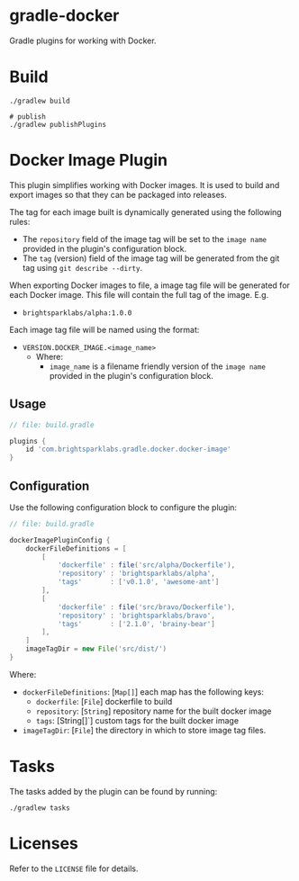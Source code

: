# gradle-docker

Gradle plugins for working with Docker.

# Build

```shell
./gradlew build

# publish
./gradlew publishPlugins
```

# Docker Image Plugin

This plugin simplifies working with Docker images. It is used to build and
export images so that they can be packaged into releases.

The tag for each image built is dynamically generated using the following
rules:
- The `repository` field of the image tag will be set to the `image name`
  provided in the plugin's configuration block.
- The `tag` (version) field of the image tag will be generated from the git
  tag using `git describe --dirty`.

When exporting Docker images to file, a image tag file will be generated for
each Docker image. This file will contain the full tag of the image. E.g.

- `brightsparklabs/alpha:1.0.0`

Each image tag file will be named using the format:

- `VERSION.DOCKER_IMAGE.<image_name>`
    - Where:
        - `image_name` is a filename friendly version of the `image name`
          provided in the plugin's configuration block.

## Usage

```groovy
// file: build.gradle

plugins {
    id 'com.brightsparklabs.gradle.docker.docker-image'
}
```

## Configuration

Use the following configuration block to configure the plugin:

```groovy
// file: build.gradle

dockerImagePluginConfig {
    dockerFileDefinitions = [
        [
            'dockerfile' : file('src/alpha/Dockerfile'),
            'repository' : 'brightsparklabs/alpha',
            'tags'       : ['v0.1.0', 'awesome-ant']
        ],
        [
            'dockerfile' : file('src/bravo/Dockerfile'),
            'repository' : 'brightsparklabs/bravo',
            'tags'       : ['2.1.0', 'brainy-bear']
        ],
    ]
    imageTagDir = new File('src/dist/')
}
```

Where:

- `dockerFileDefinitions`: [`Map[]`] each map has the following keys:
    - `dockerfile`: [`File`] dockerfile to build
    - `repository`: [`String`] repository name for the built docker image
    - `tags`: [String[]`] custom tags for the built docker image
- `imageTagDir`: [`File`] the directory in which to store image tag files.

# Tasks

The tasks added by the plugin can be found by running:

```shell
./gradlew tasks
```

# Licenses

Refer to the `LICENSE` file for details.

